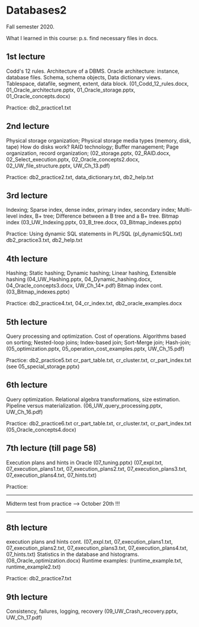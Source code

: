 # Databases2
Fall semester 2020.

What I learned in this course:
p.s. find necessary files in docs.

1st lecture
-----------
Codd's 12 rules.
Architecture of a DBMS. Oracle architecture: instance, database files.
Schema, schema objects, Data dictionary views.
Tablespace, datafile, segment, extent, data block.
(01_Codd_12_rules.docx, 01_Oracle_architecture.pptx, 01_Oracle_storage.pptx, 01_Oracle_concepts.docx)

Practice:
db2_practice1.txt

2nd lecture  
-----------
Physical storage organization; Physical storage media types (memory, disk, tape)
How do disks work? RAID technology; Buffer management;
Page organization, record organization;
(02_storage.pptx, 02_RAID.docx, 02_Select_execution.pptx, 02_Oracle_concepts2.docx, 
 02_UW_file_structure.pptx, UW_Ch_13.pdf)

Practice:
db2_practice2.txt, data_dictionary.txt, db2_help.txt

3rd lecture
-----------
Indexing; Sparse index, dense index, primary index, secondary index;
Multi-level index, B+ tree; Difference between a B tree and a B+ tree.
Bitmap index
(03_UW_Indexing.pptx, 03_B_tree.docx, 03_Bitmap_indexes.pptx)

Practice:
Using dynamic SQL statements in PL/SQL (pl_dynamicSQL.txt)
db2_practice3.txt, db2_help.txt

4th lecture
-----------
Hashing; Static hashing; Dynamic hashing; Linear hashing, Extensible hashing
(04_UW_Hashing.pptx, 04_Dynamic_hashing.docx, 04_Oracle_concepts3.docx, UW_Ch_14*.pdf)
Bitmap index cont. (03_Bitmap_indexes.pptx)

Practice:
db2_practice4.txt, 04_cr_index.txt, db2_oracle_examples.docx

5th lecture
-----------
Query processing and optimization. Cost of operations.
Algorithms based on sorting; Nested-loop joins; Index-based join;
Sort-Merge join; Hash-join;
(05_optimization.pptx, 05_operation_cost_examples.pptx, UW_Ch_15.pdf) 

Practice:
db2_practice5.txt
cr_part_table.txt, cr_cluster.txt, cr_part_index.txt (see 05_special_storage.pptx)

6th lecture
-----------
Query optimization. Relational algebra transformations, size estimation.
Pipeline versus materialization.
(06_UW_query_processing.pptx, UW_Ch_16.pdf)

Practice:
db2_practice6.txt
cr_part_table.txt, cr_cluster.txt, cr_part_index.txt (05_Oracle_concepts4.docx)

7th lecture (till page 58)
-----------
Execution plans and hints in Oracle (07_tuning.pptx)
(07_expl.txt, 07_execution_plans1.txt, 07_execution_plans2.txt, 
07_execution_plans3.txt, 07_execution_plans4.txt, 07_hints.txt)

Practice:
************************************************
Midterm test from practice --> October 20th !!!
************************************************

8th lecture
-----------
execution plans and hints cont.
(07_expl.txt, 07_execution_plans1.txt, 07_execution_plans2.txt, 
07_execution_plans3.txt, 07_execution_plans4.txt, 07_hints.txt)
Statistics in the database and histograms.
(08_Oracle_optimization.docx)
Runtime examples: (runtime_example.txt, runtime_example2.txt)

Practice:
db2_practice7.txt

9th lecture
-----------
Consistency, failures, logging, recovery
(09_UW_Crash_recovery.pptx, UW_Ch_17.pdf)
